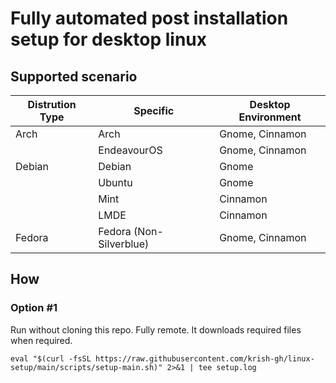 # Fully automated post installation setup for desktop linux

## Supported scenario

| Distrution Type | Specific                | Desktop Environment |
| --------------- | ----------------------- | ------------------- |
| Arch            | Arch                    | Gnome, Cinnamon     |
|                 | EndeavourOS             | Gnome, Cinnamon     |
| Debian          | Debian                  | Gnome               |
|                 | Ubuntu                  | Gnome               |
|                 | Mint                    | Cinnamon            |
|                 | LMDE                    | Cinnamon            |
| Fedora          | Fedora (Non-Silverblue) | Gnome, Cinnamon     |

## How

### Option #1
Run without cloning this repo. Fully remote. It downloads required files when required.

`
eval "$(curl -fsSL https://raw.githubusercontent.com/krish-gh/linux-setup/main/scripts/setup-main.sh)" 2>&1 | tee setup.log
`
